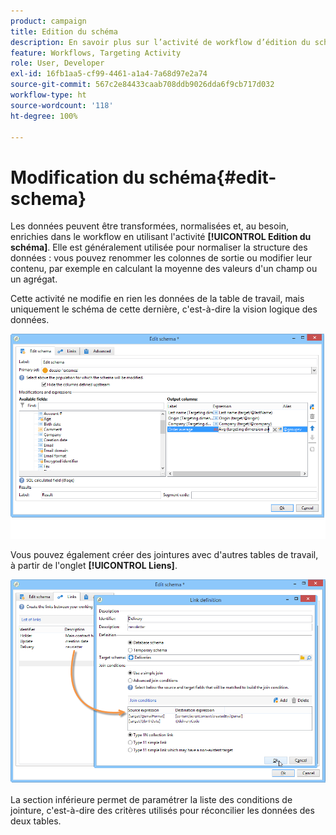 ```yaml
---
product: campaign
title: Edition du schéma
description: En savoir plus sur l’activité de workflow d’édition du schéma
feature: Workflows, Targeting Activity
role: User, Developer
exl-id: 16fb1aa5-cf99-4461-a1a4-7a68d97e2a74
source-git-commit: 567c2e84433caab708ddb9026dda6f9cb717d032
workflow-type: ht
source-wordcount: '118'
ht-degree: 100%

---
```


# Modification du schéma{#edit-schema}



Les données peuvent être transformées, normalisées et, au besoin, enrichies dans le workflow en utilisant l&#39;activité **[!UICONTROL Edition du schéma]**. Elle est généralement utilisée pour normaliser la structure des données : vous pouvez renommer les colonnes de sortie ou modifier leur contenu, par exemple en calculant la moyenne des valeurs d&#39;un champ ou un agrégat.

Cette activité ne modifie en rien les données de la table de travail, mais uniquement le schéma de cette dernière, c&#39;est-à-dire la vision logique des données.

![](assets/wf_manipulation_box.png)

Vous pouvez également créer des jointures avec d&#39;autres tables de travail, à partir de l&#39;onglet **[!UICONTROL Liens]**.

![](assets/wf_manipulation_box_link_tab.png)

La section inférieure permet de paramétrer la liste des conditions de jointure, c&#39;est-à-dire des critères utilisés pour réconcilier les données des deux tables.
